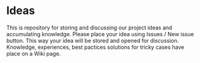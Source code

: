 Ideas
=====

This is repository for storing and discussing our project ideas and accumulating knowledge.
Please place your idea using Issues / New issue button.
This way your idea will be stored and opened for discussion.
Knowledge, experiences, best pactices solutions for tricky cases have place on a Wiki page.
